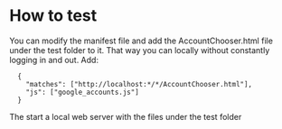 # How to test
You can modify the manifest file and add the AccountChooser.html file under the test
folder to it.  That way you can locally without constantly logging in and out.
Add:

      {
        "matches": ["http://localhost:*/*/AccountChooser.html"],
        "js": ["google_accounts.js"]
      }

The start a local web server with the files under the test folder

